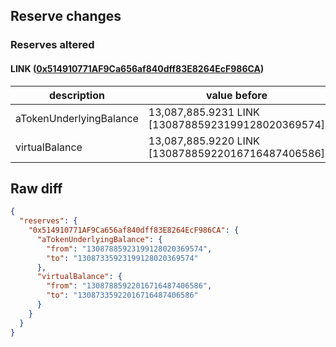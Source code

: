 ## Reserve changes

### Reserves altered

#### LINK ([0x514910771AF9Ca656af840dff83E8264EcF986CA](https://etherscan.io/address/0x514910771AF9Ca656af840dff83E8264EcF986CA))

| description | value before | value after |
| --- | --- | --- |
| aTokenUnderlyingBalance | 13,087,885.9231 LINK [13087885923199128020369574] | 13,087,335.9231 LINK [13087335923199128020369574] |
| virtualBalance | 13,087,885.9220 LINK [13087885922016716487406586] | 13,087,335.9220 LINK [13087335922016716487406586] |


## Raw diff

```json
{
  "reserves": {
    "0x514910771AF9Ca656af840dff83E8264EcF986CA": {
      "aTokenUnderlyingBalance": {
        "from": "13087885923199128020369574",
        "to": "13087335923199128020369574"
      },
      "virtualBalance": {
        "from": "13087885922016716487406586",
        "to": "13087335922016716487406586"
      }
    }
  }
}
```